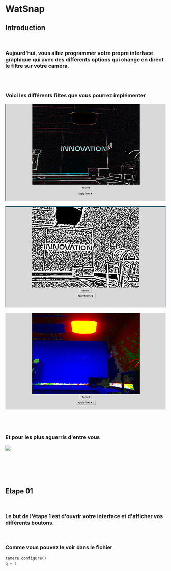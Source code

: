 # WatSnap

## Introduction

<br>

### Aujourd'hui, vous allez programmer votre propre interface graphique qui avec des différents options qui change en direct le filtre sur votre caméra.
<br><br>


### Voici les différents filtes que vous pourrez implémenter

![](filter_1.png)

![](filter_2.png)

![](filter_3.png)
<br><br><br><br>


### Et pour les plus aguerris d'entre vous

![](animation.gif)

<br><br><br><br>

## Etape 01

<br>

### Le but de l'étape 1 est d'ouvrir votre interface et d'afficher vos différents boutons.

<br>

### Comme vous pouvez le voir dans le fichier
```PYTHON
tamere.configure()
q = 1
```


